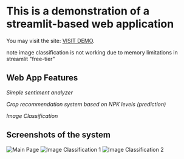 # This is a demonstration of a streamlit-based web application
You may visit the site: [VISIT DEMO](https://iteqmtproject.streamlit.app).

note image classification is not working due to memory limitations in streamlit "free-tier"

## Web App Features

_Simple sentiment analyzer_

_Crop recommendation system based on NPK levels (prediction)_

_Image Classification_

## Screenshots of the system

![Main Page](https://github.com/koalatech/streamlit_web_app/assets/9511244/94c6d9f5-69f8-43b5-b98a-a8af973d5a77)
![Image Classification 1](https://github.com/koalatech/streamlit_web_app/assets/9511244/59be6bd5-2489-4827-871a-b158085c513d)
![Image Classification 2](https://github.com/koalatech/streamlit_web_app/assets/9511244/fc3b3a1d-d8d0-45c5-9bb9-0dcae11d5339)
